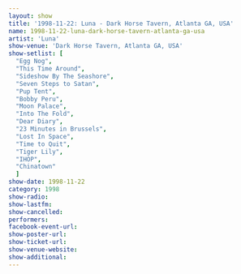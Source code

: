 ```yaml
---
layout: show
title: '1998-11-22: Luna - Dark Horse Tavern, Atlanta GA, USA'
name: 1998-11-22-luna-dark-horse-tavern-atlanta-ga-usa
artist: 'Luna'
show-venue: 'Dark Horse Tavern, Atlanta GA, USA'
show-setlist: [
  "Egg Nog",
  "This Time Around",
  "Sideshow By The Seashore",
  "Seven Steps to Satan",
  "Pup Tent",
  "Bobby Peru",
  "Moon Palace",
  "Into The Fold",
  "Dear Diary",
  "23 Minutes in Brussels",
  "Lost In Space",
  "Time to Quit",
  "Tiger Lily",
  "IHOP",
  "Chinatown"
  ]
show-date: 1998-11-22
category: 1998
show-radio: 
show-lastfm: 
show-cancelled: 
performers: 
facebook-event-url: 
show-poster-url: 
show-ticket-url: 
show-venue-website: 
show-additional: 
---
```


